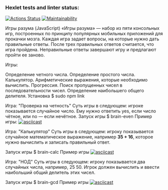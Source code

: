 ### Hexlet tests and linter status:
[![Actions Status](https://github.com/forceGE/frontend-project-44/workflows/hexlet-check/badge.svg)](https://github.com/forceGE/frontend-project-44/actions)
[![Maintainability](https://api.codeclimate.com/v1/badges/04368431c83d99d817f2/maintainability)](https://codeclimate.com/github/forceGE/frontend-project-44/maintainability)

Игры разума (JavaScript)
«Игры разума» — набор из пяти консольных игр, построенных по принципу популярных мобильных приложений для прокачки мозга. Каждая игра задает вопросы, на которые нужно дать правильные ответы. После трех правильных ответов считается, что игра пройдена. Неправильные ответы завершают игру и предлагают пройти ее заново.

Игры:

Определение четного числа.
Определение простого числа.
Калькулятор. Арифметические выражения, которые необходимо вычислить.
Прогрессия. Поиск пропущенных чисел в последовательности чисел.
Определение наибольшего общего делителя.
Установка
$ sudo npm link 

Игра: "Проверка на четность"
Суть игры в следующем: игрокe показывается случайное число. Ему нужно ответить yes, если число чётное, или no — если нечётное.
Запуск игры
$ brain-even
Пример игры:
[![asciicast](https://asciinema.org/a/V6yJoZ6ClKPiGNGdQUMuuCpHD.svg)](https://asciinema.org/a/V6yJoZ6ClKPiGNGdQUMuuCpHD)

Игра: "Калькулятор"
Суть игры в следующем: игроку показывается случайное математическое выражение, например <strong>35 + 16</strong>, которое нужно вычислить и записать правильный ответ.

Запуск игры
$ brain-calc
Пример игры
[![asciicast](https://asciinema.org/a/erUCpCpJZMwAC1epH6cJ6tRjG.svg)](https://asciinema.org/a/erUCpCpJZMwAC1epH6cJ6tRjG)

Игра: "НОД"
Суть игры в следующем: игроку показывается два случайных числа, например, 25 50. Игрок должен вычислить и ввести наибольший общий делитель этих чисел.

Запуск игры
$ brain-gcd
Пример игры
[![asciicast](https://asciinema.org/a/tFT19gXAGPg7v7dR4ugEfdX4Q.svg)](https://asciinema.org/a/tFT19gXAGPg7v7dR4ugEfdX4Q)



